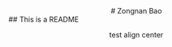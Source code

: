 <div = align="center"> # Zongnan Bao </div>
## This is a README
<p align="center"> test align center </p>
